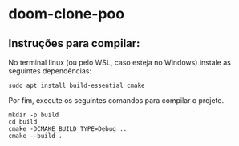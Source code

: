 # doom-clone-poo

## Instruções para compilar:

No terminal linux (ou pelo WSL, caso esteja no Windows) instale as seguintes dependências:
```
sudo apt install build-essential cmake
```

Por fim, execute os seguintes comandos para compilar o projeto.
```
mkdir -p build
cd build
cmake -DCMAKE_BUILD_TYPE=Debug ..
cmake --build .
```